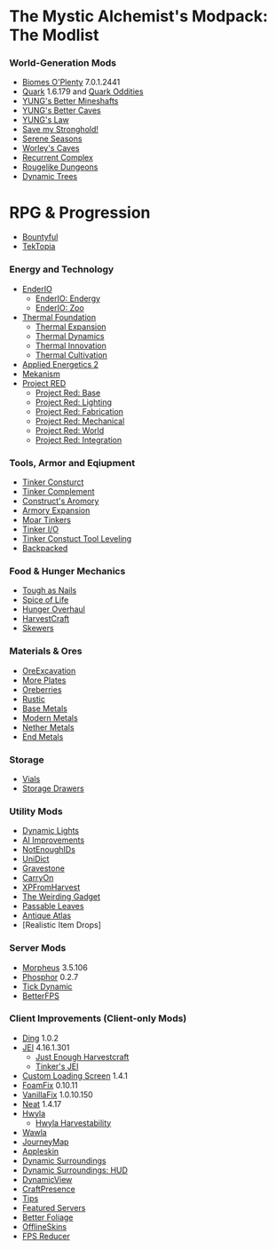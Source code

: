 # The Mystic Alchemist's Modpack: The Modlist

### World-Generation Mods
- [Biomes O'Plenty](https://www.curseforge.com/minecraft/mc-mods/biomes-o-plenty) 7.0.1.2441
- [Quark](https://www.curseforge.com/minecraft/mc-mods/quark) 1.6.179 and [Quark Oddities](https://www.curseforge.com/minecraft/mc-mods/quark-oddities)
- [YUNG's Better Mineshafts](https://www.curseforge.com/minecraft/mc-mods/yungs-better-mineshafts-forge)
- [YUNG's Better Caves](https://www.curseforge.com/minecraft/mc-mods/yungs-better-caves)
- [YUNG's Law](https://www.curseforge.com/minecraft/mc-mods/yungs-law)
- [Save my Stronghold!](https://www.curseforge.com/minecraft/mc-mods/save-my-stronghold)
- [Serene Seasons](https://www.curseforge.com/minecraft/mc-mods/serene-seasons)
- [Worley's Caves]()
- [Recurrent Complex](https://www.curseforge.com/minecraft/mc-mods/recurrent-complex)
- [Rougelike Dungeons](https://www.curseforge.com/minecraft/mc-mods/roguelike-dungeons)
- [Dynamic Trees]()

# RPG & Progression
- [Bountyful](https://www.curseforge.com/minecraft/mc-mods/bountiful)
- [TekTopia](https://www.curseforge.com/minecraft/mc-mods/tektopia)

### Energy and Technology
- [EnderIO]()
    - [EnderIO: Endergy]()
    - [EnderIO: Zoo](https://www.curseforge.com/minecraft/mc-mods/ender-zoo)
- [Thermal Foundation](https://www.curseforge.com/minecraft/mc-mods/thermal-foundation)
    - [Thermal Expansion](https://www.curseforge.com/minecraft/mc-mods/thermal-expansion)
    - [Thermal Dynamics](https://www.curseforge.com/minecraft/mc-mods/thermal-dynamics)
    - [Thermal Innovation](https://www.curseforge.com/minecraft/mc-mods/thermal-innovation)
    - [Thermal Cultivation](https://www.curseforge.com/minecraft/mc-mods/thermal-cultivation)
- [Applied Energetics 2](https://www.curseforge.com/minecraft/mc-mods/applied-energistics-2)
- [Mekanism](https://www.curseforge.com/minecraft/mc-mods/mekanism)
- [Project RED]()
    - [Project Red: Base]()
    - [Project Red: Lighting]()
    - [Project Red: Fabrication]()
    - [Project Red: Mechanical]()
    - [Project Red: World]()
    - [Project Red: Integration]()

### Tools, Armor and Eqiupment
- [Tinker Consturct](https://www.curseforge.com/minecraft/mc-mods/tinkers-construct)
- [Tinker Complement](https://www.curseforge.com/minecraft/mc-mods/tinkers-complement)
- [Construct's Aromory](https://www.curseforge.com/minecraft/mc-mods/constructs-armory)
- [Armory Expansion](https://www.curseforge.com/minecraft/mc-mods/armory-expansion)
- [Moar Tinkers](https://www.curseforge.com/minecraft/mc-mods/moar-tinkers)
- [Tinker I/O](https://www.curseforge.com/minecraft/mc-mods/tinker-i-o)
- [Tinker Constuct Tool Leveling](https://www.curseforge.com/minecraft/mc-mods/tinkers-tool-leveling)
- [Backpacked](https://www.curseforge.com/minecraft/mc-mods/backpacked)

### Food & Hunger Mechanics
- [Tough as Nails](https://www.curseforge.com/minecraft/mc-mods/tough-as-nails)
- [Spice of Life](https://www.curseforge.com/minecraft/mc-mods/the-spice-of-life)
- [Hunger Overhaul](https://www.curseforge.com/minecraft/mc-mods/hunger-overhaul)
- [HarvestCraft](https://www.curseforge.com/minecraft/mc-mods/pams-harvestcraft)
- [Skewers](https://www.curseforge.com/minecraft/mc-mods/skewers)

### Materials & Ores
- [OreExcavation](https://www.curseforge.com/minecraft/mc-mods/ore-excavation)
- [More Plates](https://www.curseforge.com/minecraft/mc-mods/moreplates)
- [Oreberries](https://www.curseforge.com/minecraft/mc-mods/oreberries)
- [Rustic](https://www.curseforge.com/minecraft/mc-mods/rustic)
- [Base Metals](https://www.curseforge.com/minecraft/mc-mods/base-metals)
- [Modern Metals](https://www.curseforge.com/minecraft/mc-mods/modern-metals)
- [Nether Metals](https://www.curseforge.com/minecraft/mc-mods/nether-metals)
- [End Metals](https://www.curseforge.com/minecraft/mc-mods/end-metals)

### Storage
- [Vials](https://www.curseforge.com/minecraft/mc-mods/vials)
- [Storage Drawers](https://www.curseforge.com/minecraft/mc-mods/storage-drawers)

### Utility Mods
- [Dynamic Lights](https://www.curseforge.com/minecraft/mc-mods/dynamic-lights)
- [AI Improvements](https://www.curseforge.com/minecraft/mc-mods/ai-improvements)
- [NotEnoughIDs](https://www.curseforge.com/minecraft/mc-mods/notenoughids)
- [UniDict](https://www.curseforge.com/minecraft/mc-mods/unidict)
- [Gravestone](https://www.curseforge.com/minecraft/mc-mods/gravestone-mod)
- [CarryOn](https://www.curseforge.com/minecraft/mc-mods/carry-on)
- [XPFromHarvest](https://www.curseforge.com/minecraft/mc-mods/xp-from-harvest)
- [The Weirding Gadget](https://www.curseforge.com/minecraft/mc-mods/the-weirding-gadget)
- [Passable Leaves](https://www.curseforge.com/minecraft/mc-mods/passable-leaves)
- [Antique Atlas](https://www.curseforge.com/minecraft/mc-mods/antique-atlas)
- [Realistic Item Drops]

### Server Mods
- [Morpheus](https://www.curseforge.com/minecraft/mc-mods/morpheus) 3.5.106
- [Phosphor](https://www.curseforge.com/minecraft/mc-mods/phosphor-forge) 0.2.7
- [Tick Dynamic](https://www.curseforge.com/minecraft/mc-mods/tick-dynamic)
- [BetterFPS](https://www.curseforge.com/minecraft/mc-mods/betterfps)

### Client Improvements (Client-only Mods)
- [Ding](https://www.curseforge.com/minecraft/mc-mods/ding) 1.0.2
- [JEI](https://www.curseforge.com/minecraft/mc-mods/jei) 4.16.1.301
    - [Just Enough Harvestcraft](https://www.curseforge.com/minecraft/mc-mods/just-enough-harvestcraft)
    - [Tinker's JEI](https://www.curseforge.com/minecraft/mc-mods/tinkers-jei)
- [Custom Loading Screen](https://www.curseforge.com/minecraft/mc-mods/better-loading-screen) 1.4.1
- [FoamFix](https://www.curseforge.com/minecraft/mc-mods/foamfix-optimization-mod) 0.10.11
- [VanillaFix](https://www.curseforge.com/minecraft/mc-mods/vanillafix) 1.0.10.150
- [Neat](https://www.curseforge.com/minecraft/mc-mods/neat) 1.4.17
- [Hwyla](https://www.curseforge.com/minecraft/mc-mods/hwyla)
    - [Hwyla Harvestability](https://www.curseforge.com/minecraft/mc-mods/waila-harvestability)
- [Wawla](https://www.curseforge.com/minecraft/mc-mods/wawla)
- [JourneyMap](https://www.curseforge.com/minecraft/mc-mods/journeymap)
- [Appleskin](https://www.curseforge.com/minecraft/mc-mods/appleskin)
- [Dynamic Surroundings](https://www.curseforge.com/minecraft/mc-mods/dynamic-surroundings)
- [Dynamic Surroundings: HUD](https://www.curseforge.com/minecraft/mc-mods/dynamic-surroundings-huds)
- [DynamicView](https://www.curseforge.com/minecraft/mc-mods/dynamic-view)
- [CraftPresence](https://www.curseforge.com/minecraft/mc-mods/craftpresence)
- [Tips](https://www.curseforge.com/minecraft/mc-mods/tips)
- [Featured Servers](https://www.curseforge.com/minecraft/mc-mods/featured-servers)
- [Better Foliage](https://www.curseforge.com/minecraft/mc-mods/better-foliage)
- [OfflineSkins]()
- [FPS Reducer](https://www.curseforge.com/minecraft/mc-mods/fps-reducer)